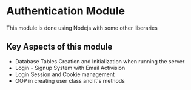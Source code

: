 # Authentication Module
This module is done using Nodejs with some other liberaries

## Key Aspects of this module
- Database Tables Creation and Initialization when running the server
- Login - Signup System with Email Activision
- Login Session and Cookie management
- OOP in creating user class and it's methods

